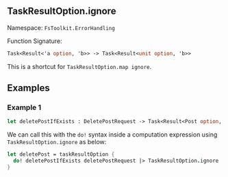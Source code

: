 ## TaskResultOption.ignore

Namespace: `FsToolkit.ErrorHandling`

Function Signature:

```fsharp
Task<Result<'a option, 'b>> -> Task<Result<unit option, 'b>>
```

This is a shortcut for `TaskResultOption.map ignore`.

## Examples

### Example 1

```fsharp
let deletePostIfExists : DeletePostRequest -> Task<Result<Post option, exn>>
```

We can call this with the `do!` syntax inside a computation expression using `TaskResultOption.ignore` as below:

```fsharp
let deletePost = taskResultOption {
  do! deletePostIfExists deletePostRequest |> TaskResultOption.ignore
}
```
